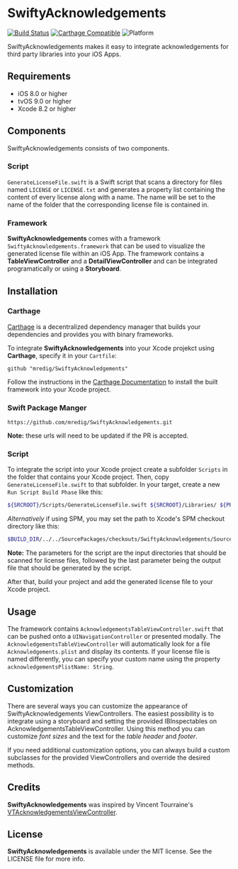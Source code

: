 # SwiftyAcknowledgements
[![Build Status](https://travis-ci.org/mathiasnagler/SwiftyAcknowledgements.svg?branch=develop)](https://travis-ci.org/mathiasnagler/SwiftyAcknowledgements)
[![Carthage Compatible](https://img.shields.io/badge/Carthage-compatible-4BC51D.svg?style=flat)](https://github.com/Carthage/Carthage)
![Platform](https://img.shields.io/badge/platform-iOS%20%7C%20tvOS-lightgrey.svg)

SwiftyAcknowledgements makes it easy to integrate acknowledgements for third party libraries into your iOS Apps.

## Requirements

- iOS 8.0 or higher
- tvOS 9.0 or higher
- Xcode 8.2 or higher

## Components

SwiftyAcknowledgements consists of two components.

### Script

`GenerateLicenseFile.swift` is a Swift script that scans a directory for files named `LICENSE` or `LICENSE.txt` and generates a property list containing the content of every license along with a name. The name will be set to the name of the folder that the corresponding license file is contained in.

### Framework

**SwiftyAcknowledgements** comes with a framework `SwiftyAcknowledgements.framework` that can be used to visualize the generated license file within an iOS App. The framework contains a **TableViewController** and a **DetailViewController** and can be integrated programatically or using a **Storyboard**.

## Installation

### Carthage

[Carthage](https://github.com/Carthage/Carthage) is a decentralized dependency manager that builds your dependencies and provides you with binary frameworks.

To integrate **SwiftyAcknowledgements** into your Xcode projekct using **Carthage**, specify it in your `Cartfile`:

```
github "mredig/SwiftyAcknowledgements"
```

Follow the instructions in the [Carthage Documentation](https://github.com/Carthage/Carthage) to install the built framework into your Xcode project.

### Swift Package Manger
```
https://github.com/mredig/SwiftyAcknowledgements.git
```
**Note:** these urls will need to be updated if the PR is accepted.

### Script

To integrate the script into your Xcode project create a subfolder `Scripts` in the folder that contains your Xcode project. Then, copy `GenerateLicenseFile.swift` to that subfolder. In your target, create a new `Run Script Build Phase` like this:

```sh
${SRCROOT}/Scripts/GenerateLicenseFile.swift ${SRCROOT}/Libraries/ ${PROJECT_DIR}/iOS\ Example/Acknowledgements.plist
```
*Alternatively* if using SPM, you may set the path to Xcode's SPM checkout directory like this:

```sh
$BUILD_DIR/../../SourcePackages/checkouts/SwiftyAcknowledgements/Sources/GenerateLicenseFile/main.swift $BUILD_DIR/../../SourcePackages/checkouts ${SRCROOT}/Carthage/Checkouts ${PROJECT_DIR}/iOS\ Example/Acknowledgements.plist
```

**Note:** The parameters for the script are the input directories that should be scanned for license files, followed by the last parameter being the output file that should be generated by the script.

After that, build your project and add the generated license file to your Xcode project.

## Usage

The framework contains `AcknowledgementsTableViewController.swift` that can be pushed onto a `UINavigationController` or presented modally. The `AcknowledgementsTableViewController` will automatically look for a file `Acknowledgements.plist` and display its contents. If your license file is named differently, you can specify your custom name using the property `acknowledgementsPlistName: String`.

## Customization

There are several ways you can customize the appearance of SwiftyAcknowledgements ViewControllers. The easiest possibility is to integrate using a storyboard and setting the provided IBInspectables on AcknowledgementsTableViewController. Using this method you can customize *font sizes* and the text for the *table header* and *footer*.

If you need additional customization options, you can always build a custom subclasses for the provided ViewControllers and override the desired methods.

## Credits

**SwiftyAcknowledgements** was inspired by Vincent Tourraine's [VTAcknowledgementsViewController](https://github.com/vtourraine/VTAcknowledgementsViewController).

## License

**SwiftyAcknowledgements** is available under the MIT license. See the LICENSE file for more info.
